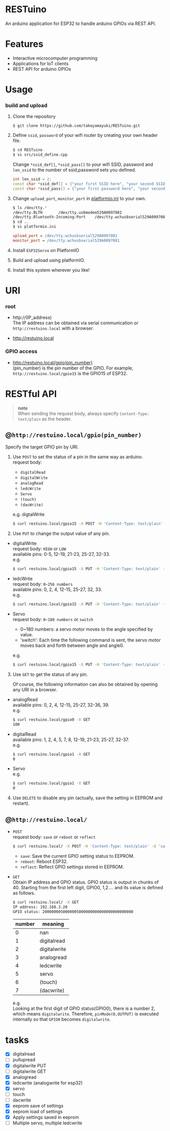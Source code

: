 # RESTuino
An arduino application for ESP32 to handle arduino GPIOs via REST API.

# Features
- Interactive microcomputer programming
- Applications for IoT clients
- REST API for arduino GPIOs


# Usage

### build and upload
1. Clone the repository
    ```
    $ git clone https://github.com/takeyamayuki/RESTuino.git
    ```
2. Define `ssid`, `password` of your wifi router by creating your own header file.
    ```sh
    $ cd RESTuino
    $ vi src/ssid_define.cpp
    ``` 
    Change `*ssid_def[]`, `*ssid_pass[]` to your wifi SSID, password and `len_ssid` to the number of ssid,password sets you defined.
    ```cpp 
    int len_ssid = 2;
    const char *ssid_def[] = {"your first SSID here", "your second SSID here"};
    const char *ssid_pass[] = {"your first password here", "your second password here"};
    ```
3. Change `upload_port`, `monitor_port` in [platformio.ini](platformio.ini) to your own.
    ```sh
    $ ls /dev/tty.*
    /dev/tty.BLTH       /dev/tty.usbmodem529A0097081
    /dev/tty.Bluetooth-Incoming-Port	/dev/tty.wchusbserial529A0097081
    $ cd ..
    $ vi platformio.ini
    ```

    ```platformio.ini
    upload_port = /dev/tty.wchusbserial529A0097081
    monitor_port = /dev/tty.wchusbserial529A0097081
    ```
4. Install `ESP32Servo` on PlatformIO
5. Build and upload using platformIO.
6. Install this system wherever you like!  


# URI
### root
- http://(IP_address)   
    The IP address can be obtained via serial communication or `http://restuino.local` with a browser.

- http://restuino.local

### GPIO access

- http://restuino.local/gpio(pin_number)     
    (pin_number) is the pin number of the GPIO.  For example, `http://restuino.local/gpio15` is the GPIO15 of ESP32.


# RESTful API
> **note**  
> When sending the request body, always specify `Content-Type: text/plain` as the header.


## @`http://restuino.local/gpio(pin_number)`  
Specify the target GPIO pin by URI. 

1. Use `POST` to set the status of a pin in the same way as arduino.        
    request body:  
    - `digitalRead`
    - `digitalWrite`
    - `analogRead`
    - `ledcWrite`
    - `Servo`
    - `(touch)`
    - `(dacWrite)`

    e.g. digtalWrite
    ```sh
    $ curl restuino.local/gpio15 -X POST -H 'Content-Type: text/plain' -d 'digitalWrite'
    ```

2. Use `PUT` to change the output value of any pin.
- digitalWrite  
    request body: `HIGH` or `LOW`  
    available pins: 0-5, 12-19, 21-23, 25-27, 32-33.  
    e.g.
    ```sh
    $ curl restuino.local/gpio15 -X PUT -H 'Content-Type: text/plain' -d 'LOW'
    ```
- ledcWrite  
    request body: `0~256 numbers`  
    available pins: 0, 2, 4, 12-15, 25-27, 32, 33.  
    e.g.
    ```sh
    $ curl restuino.local/gpio15 -X PUT -H 'Content-Type: text/plain' -d '100'
    ```
- Servo  
    request body: `0~180 numbers` or `switch`
    - 0~180 numbers: a servo motor moves to the angle specified by value.  
    - 'switch': Each time the following command is sent, the servo motor moves back and forth between angle and angle0.  
    
    e.g.
    ```sh
    $ curl restuino.local/gpio15 -X PUT -H 'Content-Type: text/plain' -d '88'
    ```

3. Use `GET` to get the status of any pin.  

    Of course, the following information can also be obtained by opening any URI in a browser.
- analogRead  
    available pins: 0, 2, 4, 12-15, 25-27, 32-36, 39.  
    e.g.
    ```sh
    $ curl restuino.local/gpio0 -X GET
    100
    ```

- digitalRead  
    available pins: 1, 2, 4, 5, 7, 8, 12-19, 21-23, 25-27, 32-37.   
    e.g.
    ```sh
    $ curl restuino.local/gpio1 -X GET
    0
    ```
- Servo  
    e.g.
    ```sh
    $ curl restuino.local/gpio1 -X GET
    0
    ```

4. Use `DELETE` to disable any pin (actually, save the setting in EEPROM and restart).

## @`http://restuino.local/`

- `POST`  
    request body: `save` or `reboot` or `reflect`
    ```sh
    $ curl restuino.local/ -X POST -H 'Content-Type: text/plain' -d 'save|reboot|reflect'
    ```
    - `save`: Save the current GPIO setting status to EEPROM.   
    - `reboot`: Reboot ESP32.
    - `reflect`: Reflect GPIO settings stored in EEPROM.

- `GET`  
    Obtain IP address and GPIO status. GPIO status is output in chunks of 40. Starting from the first left digit, GPIO0, 1,2.... and its value is defined as follows.
    ```sh
    $ curl restuino.local/ -X GET
    IP address: 192.168.3.20
    GPIO status: 2000000050000005000000000000000000000000
    ```

    |  number  |  meaning  |
    | ---- | ---- |
    |  0  |  nan  |
    |  1  |  digitalread  |
    |  2  |  digitalwrite  |
    |  3  |  analogread  |
    |  4  |  ledcwrite  |
    |  5  |  servo  |
    |  6  |  (touch)  |
    |  7  |  (dacwrite)  |

    e.g.   
    Looking at the first digit of GPIO status(GPIO0), there is a number 2, which means `digitalwrite`. Therefore, `pinMode(0,OUTPUT)` is executed internally so that `GPIO0` becomes `digitalwrite`.


# tasks
- [x] digitalread  
- [ ] pullupread  
- [x] digitalwrite PUT  
- [ ] digitalwrite GET  
- [x] analogread  
- [x] ledcwrite (analogwrite for esp32)  
- [x] servo  
- [ ] touch  
- [ ] dacwrite  
- [x] eeprom save of settings   
- [x] eeprom load of settings   
- [x] Apply settings saved in eeprom   
- [ ] Multiple servo, multiple ledcwrite   